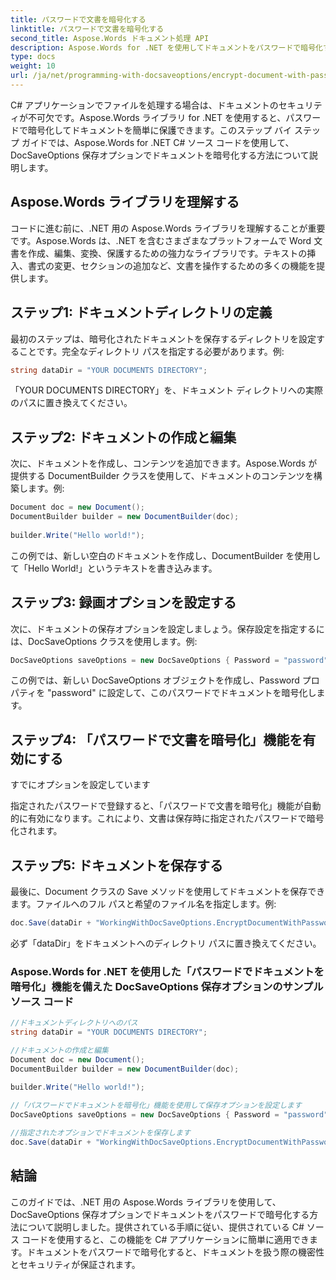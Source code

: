 ```yaml
---
title: パスワードで文書を暗号化する
linktitle: パスワードで文書を暗号化する
second_title: Aspose.Words ドキュメント処理 API
description: Aspose.Words for .NET を使用してドキュメントをパスワードで暗号化する方法を学習します。
type: docs
weight: 10
url: /ja/net/programming-with-docsaveoptions/encrypt-document-with-password/
---
```

C# アプリケーションでファイルを処理する場合は、ドキュメントのセキュリティが不可欠です。Aspose.Words ライブラリ for .NET を使用すると、パスワードで暗号化してドキュメントを簡単に保護できます。このステップ バイ ステップ ガイドでは、Aspose.Words for .NET C# ソース コードを使用して、DocSaveOptions 保存オプションでドキュメントを暗号化する方法について説明します。

## Aspose.Words ライブラリを理解する

コードに進む前に、.NET 用の Aspose.Words ライブラリを理解することが重要です。Aspose.Words は、.NET を含むさまざまなプラットフォームで Word 文書を作成、編集、変換、保護するための強力なライブラリです。テキストの挿入、書式の変更、セクションの追加など、文書を操作するための多くの機能を提供します。

## ステップ1: ドキュメントディレクトリの定義

最初のステップは、暗号化されたドキュメントを保存するディレクトリを設定することです。完全なディレクトリ パスを指定する必要があります。例:

```csharp
string dataDir = "YOUR DOCUMENTS DIRECTORY";
```

「YOUR DOCUMENTS DIRECTORY」を、ドキュメント ディレクトリへの実際のパスに置き換えてください。

## ステップ2: ドキュメントの作成と編集

次に、ドキュメントを作成し、コンテンツを追加できます。Aspose.Words が提供する DocumentBuilder クラスを使用して、ドキュメントのコンテンツを構築します。例:

```csharp
Document doc = new Document();
DocumentBuilder builder = new DocumentBuilder(doc);
            
builder.Write("Hello world!");
```

この例では、新しい空白のドキュメントを作成し、DocumentBuilder を使用して「Hello World!」というテキストを書き込みます。

## ステップ3: 録画オプションを設定する

次に、ドキュメントの保存オプションを設定しましょう。保存設定を指定するには、DocSaveOptions クラスを使用します。例:

```csharp
DocSaveOptions saveOptions = new DocSaveOptions { Password = "password" };
```

この例では、新しい DocSaveOptions オブジェクトを作成し、Password プロパティを "password" に設定して、このパスワードでドキュメントを暗号化します。

## ステップ4: 「パスワードで文書を暗号化」機能を有効にする

すでにオプションを設定しています

指定されたパスワードで登録すると、「パスワードで文書を暗号化」機能が自動的に有効になります。これにより、文書は保存時に指定されたパスワードで暗号化されます。

## ステップ5: ドキュメントを保存する

最後に、Document クラスの Save メソッドを使用してドキュメントを保存できます。ファイルへのフル パスと希望のファイル名を指定します。例:

```csharp
doc.Save(dataDir + "WorkingWithDocSaveOptions.EncryptDocumentWithPassword.docx", saveOptions);
```

必ず「dataDir」をドキュメントへのディレクトリ パスに置き換えてください。

### Aspose.Words for .NET を使用した「パスワードでドキュメントを暗号化」機能を備えた DocSaveOptions 保存オプションのサンプル ソース コード

```csharp
//ドキュメントディレクトリへのパス
string dataDir = "YOUR DOCUMENTS DIRECTORY";

//ドキュメントの作成と編集
Document doc = new Document();
DocumentBuilder builder = new DocumentBuilder(doc);
            
builder.Write("Hello world!");

//「パスワードでドキュメントを暗号化」機能を使用して保存オプションを設定します
DocSaveOptions saveOptions = new DocSaveOptions { Password = "password" };

//指定されたオプションでドキュメントを保存します
doc.Save(dataDir + "WorkingWithDocSaveOptions.EncryptDocumentWithPassword.docx", saveOptions);
```

## 結論

このガイドでは、.NET 用の Aspose.Words ライブラリを使用して、DocSaveOptions 保存オプションでドキュメントをパスワードで暗号化する方法について説明しました。提供されている手順に従い、提供されている C# ソース コードを使用すると、この機能を C# アプリケーションに簡単に適用できます。ドキュメントをパスワードで暗号化すると、ドキュメントを扱う際の機密性とセキュリティが保証されます。